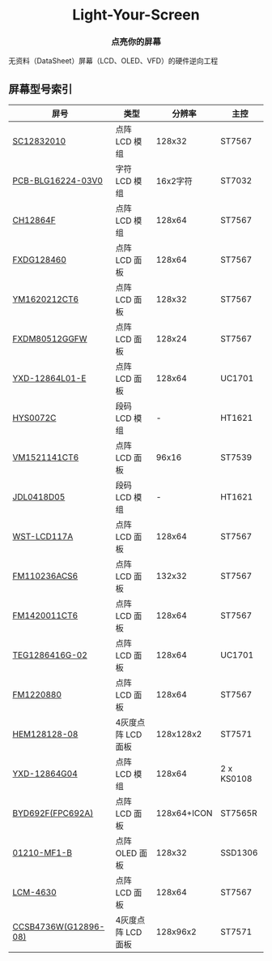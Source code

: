 <h1 align="center">Light-Your-Screen</h1>
<h3 align="center">点亮你的屏幕</h3>

无资料（DataSheet）屏幕（LCD、OLED、VFD）的硬件逆向工程

## 屏幕型号索引

| 屏号                                             | 类型               | 分辨率      | 主控       |
| ------------------------------------------------ | ------------------ | ----------- | ---------- |
| [SC12832010](SC12832010/README.md)               | 点阵 LCD 模组      | 128x32      | ST7567     |
| [PCB-BLG16224-03V0](PCB-BLG16224-03V0/README.md) | 字符 LCD 模组      | 16x2字符    | ST7032     |
| [CH12864F](CH12864F/README.md)                   | 点阵 LCD 模组      | 128x64      | ST7567     |
| [FXDG128460](FXDG128460/README.md)               | 点阵 LCD 面板      | 128x64      | ST7567     |
| [YM1620212CT6](YM1620212CT6/README.md)           | 点阵 LCD 面板      | 128x32      | ST7567     |
| [FXDM80512GGFW](FXDM80512GGFW/README.md)         | 点阵 LCD 面板      | 128x24      | ST7567     |
| [YXD-12864L01-E](YXD-12864L01-E/README.md)       | 点阵 LCD 面板      | 128x64      | UC1701     |
| [HYS0072C](HYS0072C/README.md)                   | 段码 LCD 模组      | -           | HT1621     |
| [VM1521141CT6](VM1521141CT6/README.md)           | 点阵 LCD 面板      | 96x16       | ST7539     |
| [JDL0418D05](JDL0418D05/README.md)               | 段码 LCD 模组      | -           | HT1621     |
| [WST-LCD117A](WST-LCD117A/README.md)             | 点阵 LCD 面板      | 128x64      | ST7567     |
| [FM110236ACS6](FM110236ACS6、README.md)          | 点阵 LCD 面板      | 132x32      | ST7567     |
| [FM1420011CT6](FM1420011CT6/README.md)           | 点阵 LCD 面板      | 128x64      | ST7567     |
| [TEG1286416G-02](TEG1286416G-02/README.md)       | 点阵 LCD 面板      | 128x64      | UC1701     |
| [FM1220880](FM1220880/README.md)                 | 点阵 LCD 面板      | 128x64      | ST7567     |
| [HEM128128-08](HEM128128-08/README.md)           | 4灰度点阵 LCD 面板 | 128x128x2   | ST7571     |
| [YXD-12864G04](YXD-12864G04/README.md)           | 点阵 LCD 模组      | 128x64      | 2 x KS0108 |
| [BYD692F(FPC692A)](BYD692F/README.md)            | 点阵 LCD 面板      | 128x64+ICON | ST7565R    |
| [01210-MF1-B](01210-MF1-B/README.md)             | 点阵 OLED 面板     | 128x32      | SSD1306    |
| [LCM-4630](LCM-4630/README.md)                   | 点阵 LCD 面板      | 128x64      | ST7567     |
| [CCSB4736W(G12896-08)](CCSB4736W/README.md)      | 4灰度点阵 LCD 面板 | 128x96x2    | ST7571     |

